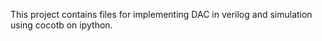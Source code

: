 This project contains files for implementing DAC in verilog and simulation using cocotb on ipython.
